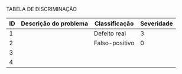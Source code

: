 TABELA DE DISCRIMINAÇÃO

| ID  | Descrição do problema | Classificação   | Severidade| 
| --- | --------------------- | --------------- |-----------|
| 1   |                       | Defeito real    |     3     |
| 2   |                       | Falso-positivo  |     0     |
| 3   |                       |                 |           |
| 4   |                       |                 |           |

